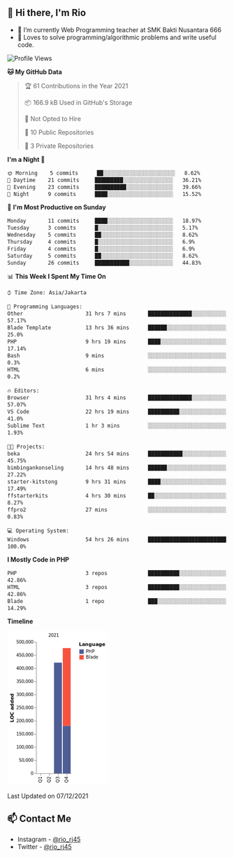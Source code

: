 ## 👋 Hi there, I'm Rio 

-  🔭 I’m currently Web Programming teacher at SMK Bakti Nusantara 666
-  💬 Loves to solve programming/algorithmic problems and write useful code.

<!--START_SECTION:waka-->
![Profile Views](http://img.shields.io/badge/Profile%20Views-16-blue)

**🐱 My GitHub Data** 

> 🏆 61 Contributions in the Year 2021
 > 
> 📦 166.9 kB Used in GitHub's Storage 
 > 
> 🚫 Not Opted to Hire
 > 
> 📜 10 Public Repositories 
 > 
> 🔑 3 Private Repositories  
 > 
**I'm a Night 🦉** 

```text
🌞 Morning    5 commits      ██░░░░░░░░░░░░░░░░░░░░░░░   8.62% 
🌆 Daytime    21 commits     █████████░░░░░░░░░░░░░░░░   36.21% 
🌃 Evening    23 commits     ██████████░░░░░░░░░░░░░░░   39.66% 
🌙 Night      9 commits      ████░░░░░░░░░░░░░░░░░░░░░   15.52%

```
📅 **I'm Most Productive on Sunday** 

```text
Monday       11 commits     ████░░░░░░░░░░░░░░░░░░░░░   18.97% 
Tuesday      3 commits      █░░░░░░░░░░░░░░░░░░░░░░░░   5.17% 
Wednesday    5 commits      ██░░░░░░░░░░░░░░░░░░░░░░░   8.62% 
Thursday     4 commits      █░░░░░░░░░░░░░░░░░░░░░░░░   6.9% 
Friday       4 commits      █░░░░░░░░░░░░░░░░░░░░░░░░   6.9% 
Saturday     5 commits      ██░░░░░░░░░░░░░░░░░░░░░░░   8.62% 
Sunday       26 commits     ███████████░░░░░░░░░░░░░░   44.83%

```


📊 **This Week I Spent My Time On** 

```text
⌚︎ Time Zone: Asia/Jakarta

💬 Programming Languages: 
Other                    31 hrs 7 mins       ██████████████░░░░░░░░░░░   57.17% 
Blade Template           13 hrs 36 mins      ██████░░░░░░░░░░░░░░░░░░░   25.0% 
PHP                      9 hrs 19 mins       ████░░░░░░░░░░░░░░░░░░░░░   17.14% 
Bash                     9 mins              ░░░░░░░░░░░░░░░░░░░░░░░░░   0.3% 
HTML                     6 mins              ░░░░░░░░░░░░░░░░░░░░░░░░░   0.2%

🔥 Editors: 
Browser                  31 hrs 4 mins       ██████████████░░░░░░░░░░░   57.07% 
VS Code                  22 hrs 19 mins      ██████████░░░░░░░░░░░░░░░   41.0% 
Sublime Text             1 hr 3 mins         ░░░░░░░░░░░░░░░░░░░░░░░░░   1.93%

🐱‍💻 Projects: 
beka                     24 hrs 54 mins      ███████████░░░░░░░░░░░░░░   45.75% 
bimbingankonseling       14 hrs 48 mins      ██████░░░░░░░░░░░░░░░░░░░   27.22% 
starter-kitstong         9 hrs 31 mins       ████░░░░░░░░░░░░░░░░░░░░░   17.49% 
ffstarterkits            4 hrs 30 mins       ██░░░░░░░░░░░░░░░░░░░░░░░   8.27% 
ffpro2                   27 mins             ░░░░░░░░░░░░░░░░░░░░░░░░░   0.83%

💻 Operating System: 
Windows                  54 hrs 26 mins      █████████████████████████   100.0%

```

**I Mostly Code in PHP** 

```text
PHP                      3 repos             ██████████░░░░░░░░░░░░░░░   42.86% 
HTML                     3 repos             ██████████░░░░░░░░░░░░░░░   42.86% 
Blade                    1 repo              ███░░░░░░░░░░░░░░░░░░░░░░   14.29%

```


**Timeline**

![Chart not found](https://raw.githubusercontent.com/neushepa/neushepa/main/charts/bar_graph.png) 


 Last Updated on 07/12/2021
<!--END_SECTION:waka-->

## 📫 Contact Me
- Instagram - [@rio_rj45](https://www.instagram.com/rio_rj45/)
- Twitter - [@rio_rj45](https://twitter.com/rio_rj45)
